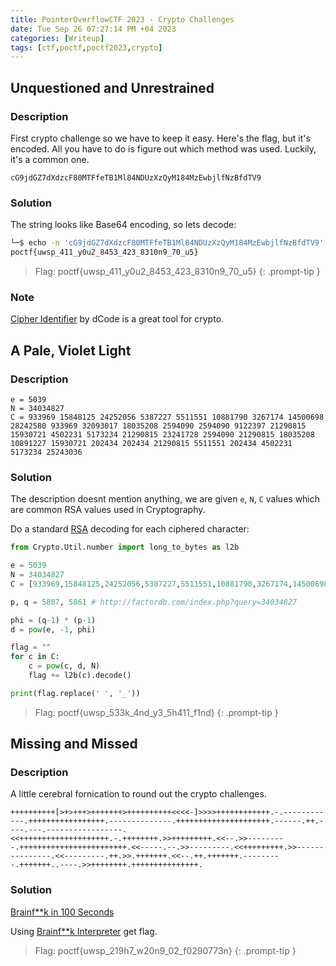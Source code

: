 ```yaml
---
title: PointerOverflowCTF 2023 - Crypto Challenges
date: Tue Sep 26 07:27:14 PM +04 2023
categories: [Writeup]
tags: [ctf,poctf,poctf2023,crypto]
---
```


## Unquestioned and Unrestrained

### Description

First crypto challenge so we have to keep it easy. Here's the flag, but it's encoded. All you have to do is figure out which method was used. Luckily, it's a common one.

`cG9jdGZ7dXdzcF80MTFfeTB1Ml84NDUzXzQyM184MzEwbjlfNzBfdTV9`

### Solution

The string looks like Base64 encoding, so lets decode:

```bash
└─$ echo -n 'cG9jdGZ7dXdzcF80MTFfeTB1Ml84NDUzXzQyM184MzEwbjlfNzBfdTV9' | base64 -d
poctf{uwsp_411_y0u2_8453_423_8310n9_70_u5}                                                                                            
```

> Flag: poctf{uwsp_411_y0u2_8453_423_8310n9_70_u5}
{: .prompt-tip }

### Note

[Cipher Identifier](https://www.dcode.fr/cipher-identifier) by dCode is a great tool for crypto.

## A Pale, Violet Light

### Description

```
e = 5039
N = 34034827
C = 933969 15848125 24252056 5387227 5511551 10881790 3267174 14500698 28242580 933969 32093017 18035208 2594090 2594090 9122397 21290815 15930721 4502231 5173234 21290815 23241728 2594090 21290815 18035208 10891227 15930721 202434 202434 21290815 5511551 202434 4502231 5173234 25243036
```

### Solution

The description doesnt mention anything, we are given `e`, `N`, `C` values which are common RSA values used in Cryptography.

Do a standard [RSA](https://www.wikiwand.com/en/RSA_(cryptosystem)#Decryption) decoding for each ciphered character:

```py
from Crypto.Util.number import long_to_bytes as l2b

e = 5039
N = 34034827
C = [933969,15848125,24252056,5387227,5511551,10881790,3267174,14500698,28242580,933969,32093017,18035208,2594090,2594090,9122397,21290815,15930721,4502231,5173234,21290815,23241728,2594090,21290815,18035208,10891227,15930721,202434,202434,21290815,5511551,202434,4502231,5173234,25243036]

p, q = 5807, 5861 # http://factordb.com/index.php?query=34034827

phi = (q-1) * (p-1)
d = pow(e, -1, phi)

flag = ""
for c in C:
    c = pow(c, d, N)
    flag += l2b(c).decode()

print(flag.replace(' ', '_'))
```

> Flag: poctf{uwsp_533k_4nd_y3_5h411_f1nd}
{: .prompt-tip }

## Missing and Missed

### Description

A little cerebral fornication to round out the crypto challenges.

```brainfuck
++++++++++[>+>+++>+++++++>++++++++++<<<<-]>>>>++++++++++++.-.------------.+++++++++++++++++.--------------.+++++++++++++++++++++.------.++.----.---.-----------------.<<++++++++++++++++++++.-.++++++++.>>+++++++++.<<--.>>---------.++++++++++++++++++++++++.<<-----.--.>>---------.<<+++++++++.>>---------------.<<---------.++.>>.+++++++.<<--.++.+++++++.---------.+++++++..----.>>++++++++.+++++++++++++++.
```

### Solution

[Brainf**k in 100 Seconds](https://youtu.be/hdHjjBS4cs8)

Using [Brainf**k Interpreter](https://copy.sh/brainfuck/) get flag.

> Flag: poctf{uwsp_219h7_w20n9_02_f0290773n}
{: .prompt-tip }